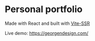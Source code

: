 # Personal portfolio

Made with React and built with [Vite-SSR](https://vite-plugin-ssr.com/)

Live demo: https://georgendesign.com/ 
